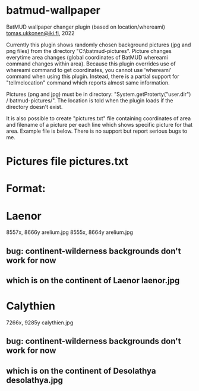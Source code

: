 # batmud-wallpaper
BatMUD wallpaper changer plugin (based on location/whereami)
tomas.ukkonen@iki.fi, 2022

Currently this plugin shows randomly chosen background pictures (jpg and png files) from the directory "C:\batmud-pictures\".
Picture changes everytime area changes (global coordinates of BatMUD whereami command changes within area).
Because this plugin overrides use of whereami command to get coordinates, you cannot use 'whereami' command when using this plugin. Instead, there is a partial support for "tellmelocation" command which reports almost same information. 

Pictures (png and jpg) must be in directory: "System.getProterty("user.dir") / batmud-pictures/". The location is told when the plugin loads if the directory doesn't exist.

It is also possible to create "pictures.txt" file containing coordinates of area and filename of a picture per each line which shows specific picture for that area. Example file is below. There is no support but report serious bugs to me.

# Pictures file pictures.txt
# Format:
# <coordinates> <filename-picture-file>
# <description> <filename-picture-file>

# Laenor 
8557x, 8666y arelium.jpg
8555x, 8664y arelium.jpg

## bug: continent-wilderness backgrounds don't work for now
## which is on the continent of Laenor laenor.jpg

# Calythien
7266x, 9285y calythien.jpg

## bug: continent-wilderness backgrounds don't work for now
## which is on the continent of Desolathya desolathya.jpg


